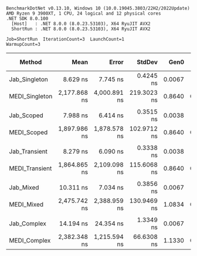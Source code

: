 ```

BenchmarkDotNet v0.13.10, Windows 10 (10.0.19045.3803/22H2/2022Update)
AMD Ryzen 9 3900XT, 1 CPU, 24 logical and 12 physical cores
.NET SDK 8.0.100
  [Host]   : .NET 8.0.0 (8.0.23.53103), X64 RyuJIT AVX2
  ShortRun : .NET 8.0.0 (8.0.23.53103), X64 RyuJIT AVX2

Job=ShortRun  IterationCount=3  LaunchCount=1  
WarmupCount=3  

```
| Method         | Mean         | Error        | StdDev      | Gen0   | Gen1   | Allocated | Alloc Ratio |
|--------------- |-------------:|-------------:|------------:|-------:|-------:|----------:|------------:|
| Jab_Singleton  |     8.629 ns |     7.745 ns |   0.4245 ns | 0.0067 |      - |      56 B |        1.00 |
| MEDI_Singleton | 2,177.868 ns | 4,000.891 ns | 219.3023 ns | 0.8640 | 0.2155 |    7232 B |           ? |
|                |              |              |             |        |        |           |             |
| Jab_Scoped     |     7.988 ns |     6.414 ns |   0.3515 ns | 0.0038 |      - |      32 B |        1.00 |
| MEDI_Scoped    | 1,897.986 ns | 1,878.578 ns | 102.9712 ns | 0.8640 | 0.2155 |    7232 B |           ? |
|                |              |              |             |        |        |           |             |
| Jab_Transient  |     8.279 ns |     6.090 ns |   0.3338 ns | 0.0038 |      - |      32 B |        1.00 |
| MEDI_Transient | 1,864.865 ns | 2,109.098 ns | 115.6068 ns | 0.8640 | 0.2155 |    7232 B |           ? |
|                |              |              |             |        |        |           |             |
| Jab_Mixed      |    10.311 ns |     7.034 ns |   0.3856 ns | 0.0067 |      - |      56 B |        1.00 |
| MEDI_Mixed     | 2,475.742 ns | 2,388.959 ns | 130.9469 ns | 1.0834 | 0.2689 |    9064 B |           ? |
|                |              |              |             |        |        |           |             |
| Jab_Complex    |    14.194 ns |    24.354 ns |   1.3349 ns | 0.0067 |      - |      56 B |        1.00 |
| MEDI_Complex   | 2,382.348 ns | 1,215.594 ns |  66.6308 ns | 1.1330 | 0.2823 |    9496 B |           ? |
